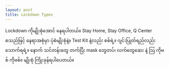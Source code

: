 ```yaml
---
layout: post
title: Lockdown Types
---
```

Lockdown ကိုမျိုးစုံအောင် နေရပါတယ်။ Stay Home, Stay Office, Q Center စသည်ဖြင့် နေရာအစုံမှာ ပုံစံမျိုးစုံနဲ့။ Test Kit နဲ့လည်း စစ်ရဲ့။ ဂျင်းပြုတ်ရည်လည်း သောက်ရရဲ့။ နောက် သင်တန်းတွေ တက်ပြီး mask တွေတပ်၊ လက်တွေဆေး နဲ့ သြ ကိုဗစ် ကိုဗစ်။ မျိုးစုံ ကြိုးခုန်ရပါပေတယ်။